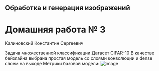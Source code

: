 ## Обработка и генерация изображений

# Домашняя работа № 3
Калиновский Константин Сергеевич

Задача множественной классификации
Датасет CIFAR-10
В качестве бейзлайна выбрана простая модель со слоями конволюции и dense слоем на выходе
Метрики базовой модели:
![image](https://github.com/oldrzym/ig/assets/115554194/1c3c292a-cd36-425b-adf0-4371438d37d7)
